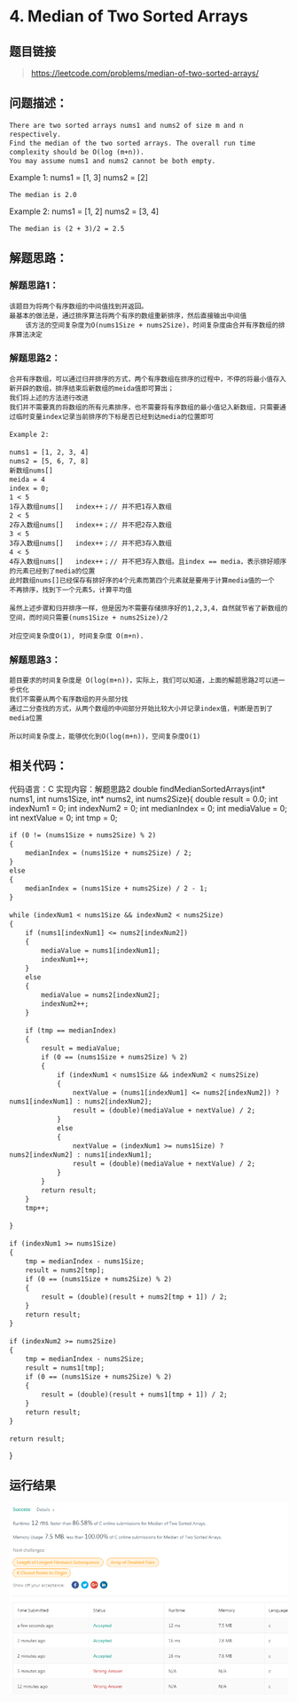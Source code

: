 # 4. Median of Two Sorted Arrays

## 题目链接 

> https://leetcode.com/problems/median-of-two-sorted-arrays/

## 问题描述：

	There are two sorted arrays nums1 and nums2 of size m and n respectively.
	Find the median of the two sorted arrays. The overall run time complexity should be O(log (m+n)).
	You may assume nums1 and nums2 cannot be both empty.

Example 1:
	nums1 = [1, 3]
	nums2 = [2]

	The median is 2.0
	
Example 2:
	nums1 = [1, 2]
	nums2 = [3, 4]

	The median is (2 + 3)/2 = 2.5

## 解题思路：

### 解题思路1：
    该题目为将两个有序数组的中间值找到并返回。
    最基本的做法是，通过排序算法将两个有序的数组重新排序，然后直接输出中间值
        该方法的空间复杂度为O(nums1Size + nums2Size)，时间复杂度由合并有序数组的排序算法决定

### 解题思路2：	
    合并有序数组，可以通过归并排序的方式，两个有序数组在排序的过程中，不停的将最小值存入新开辟的数组，排序结束后新数组的meida值即可算出；
    我们将上述的方法进行改进
    我们并不需要真的将数组的所有元素排序，也不需要将有序数组的最小值记入新数组，只需要通过临时变量index记录当前排序的下标是否已经到达media的位置即可
    
    Example 2:

	nums1 = [1, 2, 3, 4]
	nums2 = [5, 6, 7, 8]
    新数组nums[]
    meida = 4
    index = 0;
    1 < 5
    1存入数组nums[]   index++；// 并不把1存入数组
    2 < 5
    2存入数组nums[]   index++；// 并不把2存入数组
    3 < 5
    3存入数组nums[]   index++；// 并不把3存入数组
    4 < 5
    4存入数组nums[]   index++；// 并不把3存入数组。且index == media，表示排好顺序的元素已经到了media的位置
    此时数组nums[]已经保存有排好序的4个元素而第四个元素就是要用于计算media值的一个
    不再排序，找到下一个元素5，计算平均值
    
    虽然上述步骤和归并排序一样，但是因为不需要存储排序好的1,2,3,4，自然就节省了新数组的空间，而时间只需要(nums1Size + nums2Size)/2
    
    对应空间复杂度O(1), 时间复杂度 O(m+n).
    
### 解题思路3： 
    题目要求的时间复杂度是 O(log(m+n))，实际上，我们可以知道，上面的解题思路2可以进一步优化
    我们不需要从两个有序数组的开头部分找
    通过二分查找的方式，从两个数组的中间部分开始比较大小并记录index值，判断是否到了media位置
    
    所以时间复杂度上，能够优化到O(log(m+n))，空间复杂度O(1)

## 相关代码：

代码语言：C
实现内容：解题思路2
double findMedianSortedArrays(int* nums1, int nums1Size, int* nums2, int nums2Size){
	double result = 0.0;
	int indexNum1 = 0;
	int indexNum2 = 0;
	int medianIndex = 0;
	int mediaValue = 0;
	int nextValue = 0;
	int tmp = 0;

	if (0 != (nums1Size + nums2Size) % 2)
	{
		medianIndex = (nums1Size + nums2Size) / 2;
	}
	else
	{
		medianIndex = (nums1Size + nums2Size) / 2 - 1;
	}

	while (indexNum1 < nums1Size && indexNum2 < nums2Size)
	{
		if (nums1[indexNum1] <= nums2[indexNum2])
		{
			mediaValue = nums1[indexNum1];
			indexNum1++;
		}
		else
		{
			mediaValue = nums2[indexNum2];
			indexNum2++;
		}

		if (tmp == medianIndex)
		{
			result = mediaValue;
			if (0 == (nums1Size + nums2Size) % 2)
			{
				if (indexNum1 < nums1Size && indexNum2 < nums2Size)
				{
					nextValue = (nums1[indexNum1] <= nums2[indexNum2]) ? nums1[indexNum1] : nums2[indexNum2];
					result = (double)(mediaValue + nextValue) / 2;
				}
				else
				{
					nextValue = (indexNum1 >= nums1Size) ? nums2[indexNum2] : nums1[indexNum1];
					result = (double)(mediaValue + nextValue) / 2;
				}
			}
			return result;
		}
		tmp++;

	}

	if (indexNum1 >= nums1Size)
	{
		tmp = medianIndex - nums1Size;
		result = nums2[tmp];
		if (0 == (nums1Size + nums2Size) % 2)
		{
			result = (double)(result + nums2[tmp + 1]) / 2;
		}
		return result;
	}

	if (indexNum2 >= nums2Size)
	{
		tmp = medianIndex - nums2Size;
		result = nums1[tmp];
		if (0 == (nums1Size + nums2Size) % 2)
		{
			result = (double)(result + nums1[tmp + 1]) / 2;
		}
		return result;
	}

	return result;
}

## 运行结果
![image](https://github.com/HFUTAries/img-folder/blob/master/20190907143637.png)
